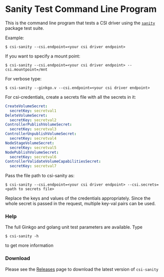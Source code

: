 # Sanity Test Command Line Program
This is the command line program that tests a CSI driver using the [`sanity`](https://github.com/kubernetes-csi/csi-test/tree/master/pkg/sanity) package test suite.

Example:

```
$ csi-sanity --csi.endpoint=<your csi driver endpoint>
```

If you want to specify a mount point:

```
$ csi-sanity --csi.endpoint=<your csi driver endpoint> --csi.mountpoint=/mnt
```

For verbose type:

```
$ csi-sanity --ginkgo.v --csi.endpoint=<your csi driver endpoint>
```

For csi-credentials, create a secrets file with all the secrets in it:
```yaml
CreateVolumeSecret:
  secretKey: secretval1
DeleteVolumeSecret:
  secretKey: secretval2
ControllerPublishVolumeSecret:
  secretKey: secretval3
ControllerUnpublishVolumeSecret:
  secretKey: secretval4
NodeStageVolumeSecret:
  secretKey: secretval5
NodePublishVolumeSecret:
  secretKey: secretval6
ControllerValidateVolumeCapabilitiesSecret:
  secretKey: secretval7
```

Pass the file path to csi-sanity as:
```
$ csi-sanity --csi.endpoint=<your csi driver endpoint> --csi.secrets=<path to secrets file>
```

Replace the keys and values of the credentials appropriately. Since the whole
secret is passed in the request, multiple key-val pairs can be used.

### Help
The full Ginkgo and golang unit test parameters are available. Type

```
$ csi-sanity -h
```

to get more information

### Download

Please see the [Releases](https://github.com/kubernetes-csi/csi-test/releases) page
to download the latest version of `csi-sanity`
